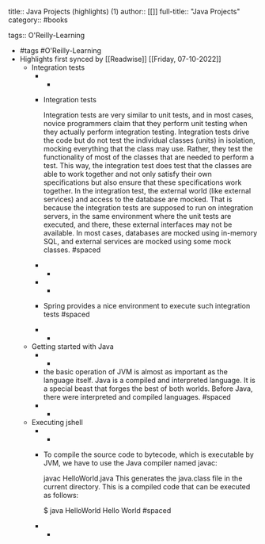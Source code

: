 title:: Java Projects (highlights) (1)
author:: [[]]
full-title:: "Java Projects"
category:: #books

tags:: O'Reilly-Learning

- #tags #O'Reilly-Learning
- Highlights first synced by [[Readwise]] [[Friday, 07-10-2022]]
	- Integration tests
		- -
		- Integration tests
		                
		            
		            
		                
		  Integration tests are very similar to unit tests, and in most cases, novice programmers claim that they perform unit testing when they actually perform integration testing.
		  Integration tests drive the code but do not test the individual classes (units) in isolation, mocking everything that the class may use. Rather, they test the functionality of most of the classes that are needed to perform a test. This way, the integration test does test that the classes are able to work together and not only satisfy their own specifications but also ensure that these specifications work together.
		  In the integration test, the external world (like external services) and access to the database are mocked. That is because the integration tests are supposed to run on integration servers, in the same environment where the unit tests are executed, and there, these external interfaces may not be available. In most cases, databases are mocked using in-memory SQL, and external services are mocked using some mock classes. #spaced
		- -
		- -
		- Spring provides a nice environment to execute such integration tests #spaced
		- -
	- Getting started with Java
		- -
		- the basic operation of JVM is almost as important as the language itself. Java is a compiled and interpreted language. It is a special beast that forges the best of both worlds. Before Java, there were interpreted and compiled languages. #spaced
		- -
	- Executing jshell
		- -
		- To compile the source code to bytecode, which is executable by JVM, we have to use the Java compiler named javac:
		  
		  javac HelloWorld.java
		  This generates the java.class file in the current directory. This is a compiled code that can be executed as follows:
		  
		  $ java HelloWorld
		  Hello World #spaced
		- -